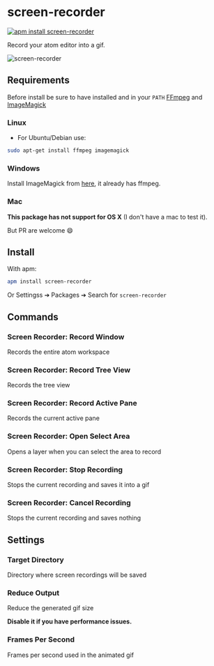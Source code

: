 # screen-recorder

[![apm install screen-recorder](https://apm-badges.herokuapp.com/apm/screen-recorder.svg)](https://atom.io/packages/screen-recorder)

Record your atom editor into a gif.

![screen-recorder](https://cloud.githubusercontent.com/assets/10590799/14191540/8b7275f8-f755-11e5-8eae-931680f5a869.gif)

## Requirements
Before install be sure to have installed and in your `PATH`
[FFmpeg](https://www.ffmpeg.org/) and [ImageMagick](http://www.imagemagick.org/)

### Linux
* For Ubuntu/Debian use:
```bash
sudo apt-get install ffmpeg imagemagick
```

### Windows
Install ImageMagick from [here](http://www.imagemagick.org/script/binary-releases.php#windows), it already has ffmpeg.

### Mac
**This package has not support for OS X** (I don't have a mac to test it).

But PR are welcome :smile:

## Install
With apm:
```bash
apm install screen-recorder
```
Or Settingss ➔ Packages ➔ Search for `screen-recorder`

## Commands

### Screen Recorder: Record Window
Records the entire atom workspace
### Screen Recorder: Record Tree View
Records the tree view
### Screen Recorder: Record Active Pane
Records the current active pane
### Screen Recorder: Open Select Area
Opens a layer when you can select the area to record
### Screen Recorder: Stop Recording
Stops the current recording and saves it into a gif
### Screen Recorder: Cancel Recording
Stops the current recording and saves nothing

## Settings

### Target Directory
Directory where screen recordings will be saved

### Reduce Output
Reduce the generated gif size

**Disable it if you have performance issues.**

### Frames Per Second
Frames per second used in the animated gif
